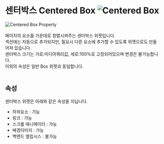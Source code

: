 # 센터박스 Centered Box ![Centered Box](/../img/widget-centeredbox.png)<br />
![Centered Box Property](/img/property-blank.png)<br /><br />
페이지의 요소를 가운데로 정렬시켜주는 센터박스 위젯입니다.<br />
섹션에는 자동으로 추가되지만, 필요시 다른 요소에 추가할 수 있도록 위젯으로도 만들어져 있습니다.<br />
센터박스 크기는 가로:미디어쿼리값, 세로:100%로 고정되어있으며 변경은 불가능합니다.<br />
이외의 속성은 일반 Box 위젯과 동일합니다.
<br /><br />


## 속성
센터박스 위젯은 아래와 같은 속성을 지닙니다.

* 하위요소 : 가능
* 링크 : 가능
* 스크롤 애니메이터 : 가능
* 배경이미지 : 가능
* 백엔드 엘립시스 : 불가능
<br />

